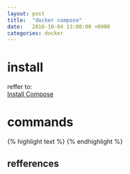 ```yaml
---
layout: post
title:  "docker compose"
date:   2016-10-04 13:00:00 +0900
categories: docker
---
```


# install

reffer to:  
[Install Compose](https://docs.docker.com/compose/install/)

# commands

{% highlight text %}
{% endhighlight %}

## refferences

